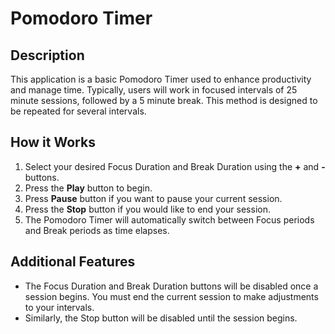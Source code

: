 # Pomodoro Timer

## Description

This application is a basic Pomodoro Timer used to enhance productivity and manage time. Typically, users will work in focused intervals of 25 minute sessions, followed by a 5 minute break. This method is designed to be repeated for several intervals.

## How it Works

1. Select your desired Focus Duration and Break Duration using the **+** and **-** buttons.
2. Press the **Play** button to begin.
3. Press **Pause** button if you want to pause your current session.
4. Press the **Stop** button if you would like to end your session.
5. The Pomodoro Timer will automatically switch between Focus periods and Break periods as time elapses.

## Additional Features

- The Focus Duration and Break Duration buttons will be disabled once a session begins. You must end the current session to make adjustments to your intervals.
- Similarly, the Stop button will be disabled until the session begins.
